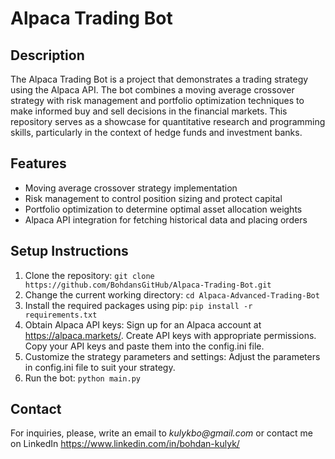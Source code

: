 # **Alpaca Trading Bot**

## Description

The Alpaca Trading Bot is a project that demonstrates a trading strategy using the Alpaca API. The bot combines a moving average crossover strategy with risk management and portfolio optimization techniques to make informed buy and sell decisions in the financial markets. This repository serves as a showcase for quantitative research and programming skills, particularly in the context of hedge funds and investment banks.

## Features

* Moving average crossover strategy implementation
* Risk management to control position sizing and protect capital
* Portfolio optimization to determine optimal asset allocation weights
* Alpaca API integration for fetching historical data and placing orders

## Setup Instructions

1. Clone the repository:
`git clone https://github.com/BohdansGitHub/Alpaca-Trading-Bot.git`
2. Change the current working directory:
`cd Alpaca-Advanced-Trading-Bot`
3. Install the required packages using pip:
`pip install -r requirements.txt`
4. Obtain Alpaca API keys:
Sign up for an Alpaca account at https://alpaca.markets/.
Create API keys with appropriate permissions.
Copy your API keys and paste them into the config.ini file.
5. Customize the strategy parameters and settings:
Adjust the parameters in config.ini file to suit your strategy. 
6. Run the bot:
`python main.py`

## Contact

For inquiries, please, write an email to _kulykbo@gmail.com_ or contact me on LinkedIn https://www.linkedin.com/in/bohdan-kulyk/

